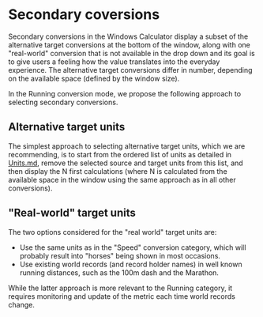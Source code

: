 # Secondary coversions

Secondary conversions in the Windows Calculator display a subset of the alternative target conversions at the bottom of the window, along
with one "real-world" conversion that is not available in the drop down and its goal is to give users a feeling how the value
translates into the everyday experience. The alternative target conversions differ in number, depending on the available space
(defined by the window size).

In the Running conversion mode, we propose the following approach to selecting secondary conversions.

## Alternative target units

The simplest approach to selecting alternative target units, which we are recommending, is to start from the ordered list of units
as detailed in [Units.md](./Units.md), remove the selected source and target units from this list, and then display the N first
calculations (where N is calculated from the available space in the window using the same approach as in all other conversions).

## "Real-world" target units

The two options considered for the "real world" target units are:

* Use the same units as in the "Speed" conversion category, which will probably result into "horses" being shown in
most occasions.
* Use existing world records (and record holder names) in well known running distances, such as the 100m dash and the Marathon.

While the latter approach is more relevant to the Running category, it requires monitoring and update of the metric
each time world records change.
